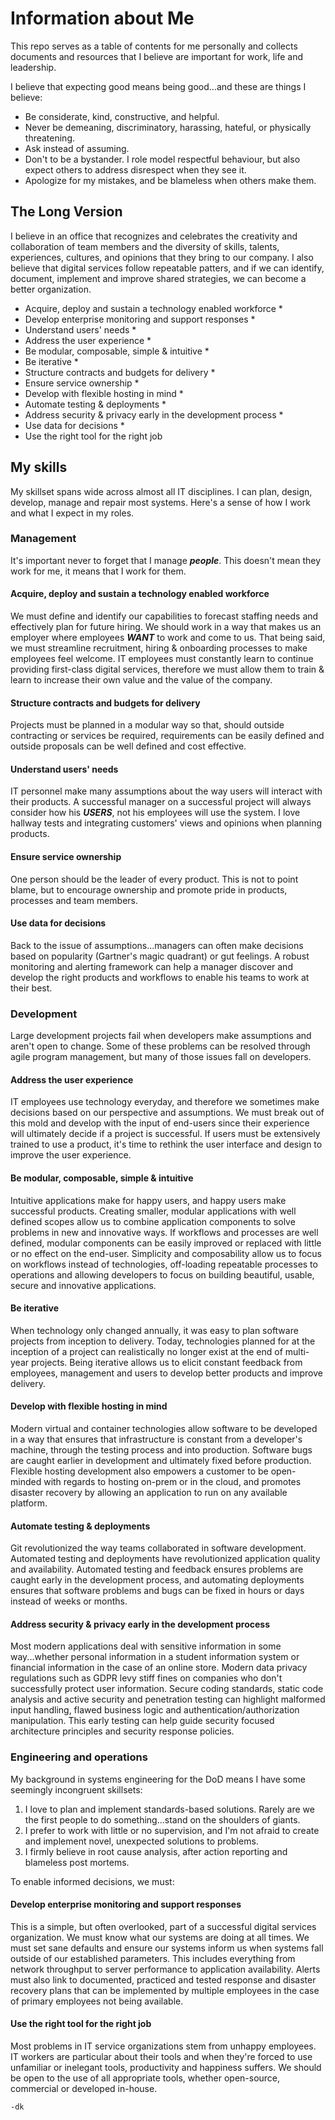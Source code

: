# Information about Me

This repo serves as a table of contents for me personally and collects documents and resources that I believe are important for work, life and leadership.

I believe that expecting good means being good...and these are things I believe:

* Be considerate, kind, constructive, and helpful.
* Never be demeaning, discriminatory, harassing, hateful, or physically threatening.
* Ask instead of assuming.
* Don't to be a bystander. I role model respectful behaviour, but also expect others to address disrespect when they see it.
* Apologize for my mistakes, and be blameless when others make them.

## The Long Version

I believe in an office that recognizes and celebrates the creativity and collaboration of team members and the diversity of skills, talents, experiences, cultures, and opinions that they bring to our company. I also believe that digital services follow repeatable patters, and if we can identify, document, implement and improve shared strategies, we can become a better organization.

* Acquire, deploy and sustain a technology enabled workforce *
* Develop enterprise monitoring and support responses *
* Understand users' needs *
* Address the user experience *
* Be modular, composable, simple & intuitive *
* Be iterative *
* Structure contracts and budgets for delivery *
* Ensure service ownership *
* Develop with flexible hosting in mind *
* Automate testing & deployments *
* Address security & privacy early in the development process *
* Use data for decisions *
* Use the right tool for the right job

## My skills

My skillset spans wide across almost all IT disciplines. I can plan, design, develop, manage and repair most systems. Here's a sense of how I work and what I expect in my roles.

### Management

It's important never to forget that I manage ***people***. This doesn't mean they work for me, it means that I work for them.

#### Acquire, deploy and sustain a technology enabled workforce

We must define and identify our capabilities to forecast staffing needs and effectively plan for future hiring. We should work in a way that makes us an employer where employees ***WANT*** to work and come to us. That being said, we must streamline recruitment, hiring & onboarding processes to make employees feel welcome. IT employees must constantly learn to continue providing first-class digital services, therefore we must allow them to train & learn to increase their own value and the value of the company.

#### Structure contracts and budgets for delivery

Projects must be planned in a modular way so that, should outside contracting or services be required, requirements can be easily defined and outside proposals can be well defined and cost effective.

#### Understand users' needs

IT personnel make many assumptions about the way users will interact with their products. A successful manager on a successful project will always consider how his ***USERS***, not his employees will use the system. I love hallway tests and integrating customers' views and opinions when planning products.

#### Ensure service ownership

One person should be the leader of every product. This is not to point blame, but to encourage ownership and promote pride in products, processes and team members.

#### Use data for decisions

Back to the issue of assumptions...managers can often make decisions based on popularity (Gartner's magic quadrant) or gut feelings. A robust monitoring and alerting framework can help a manager discover and develop the right products and workflows to enable his teams to work at their best.

### Development

Large development projects fail when developers make assumptions and aren't open to change. Some of these problems can be resolved through agile program management, but many of those issues fall on developers.

#### Address the user experience

IT employees use technology everyday, and therefore we sometimes make decisions based on our perspective and assumptions. We must break out of this mold and develop with the input of end-users since their experience will ultimately decide if a project is successful. If users must be extensively trained to use a product, it's time to rethink the user interface and design to improve the user experience.

#### Be modular, composable, simple & intuitive

Intuitive applications make for happy users, and happy users make successful products. Creating smaller, modular applications with well defined scopes allow us to combine application components to solve problems in new and innovative ways. If workflows and processes are well defined, modular components can be easily improved or replaced with little or no effect on the end-user. Simplicity and composability allow us to focus on workflows instead of technologies, off-loading repeatable processes to operations and allowing developers to focus on building beautiful, usable, secure and innovative applications.

#### Be iterative

When technology only changed annually, it was easy to plan software projects from inception to delivery. Today, technologies planned for at the inception of a project can realistically no longer exist at the end of multi-year projects. Being iterative allows us to elicit constant feedback from employees, management and users to develop better products and improve delivery.

#### Develop with flexible hosting in mind

Modern virtual and container technologies allow software to be developed in a way that ensures that infrastructure is constant from a developer's machine, through the testing process and into production. Software bugs are caught earlier in development and ultimately fixed before production. Flexible hosting development also empowers a customer to be open-minded with regards to hosting on-prem or in the cloud, and promotes disaster recovery by allowing an application to run on any available platform.

#### Automate testing & deployments

Git revolutionized the way teams collaborated in software development. Automated testing and deployments have revolutionized application quality and availability. Automated testing and feedback ensures problems are caught early in the development process, and automating deployments ensures that software problems and bugs can be fixed in hours or days instead of weeks or months.

#### Address security & privacy early in the development process

Most modern applications deal with sensitive information in some way...whether personal information in a student information system or financial information in the case of an online store. Modern data privacy regulations such as GDPR levy stiff fines on companies who don't successfully protect user information. Secure coding standards, static code analysis and active security and penetration testing can highlight malformed input handling, flawed business logic and authentication/authorization manipulation. This early testing can help guide security focused architecture principles and security response policies.

### Engineering and operations

My background in systems engineering for the DoD means I have some seemingly incongruent skillsets:

1. I love to plan and implement standards-based solutions. Rarely are we the first people to do something...stand on the shoulders of giants.
2. I prefer to work with little or no supervision, and I'm not afraid to create and implement novel, unexpected solutions to problems.
3. I firmly believe in root cause analysis, after action reporting and blameless post mortems.

To enable informed decisions, we must:

#### Develop enterprise monitoring and support responses

This is a simple, but often overlooked, part of a successful digital services organization. We must know what our systems are doing at all times. We must set sane defaults and ensure our systems inform us when systems fall outside of our established parameters. This includes everything from network throughput to server performance to application availability. Alerts must also link to documented, practiced and tested response and disaster recovery plans that can be implemented by multiple employees in the case of primary employees not being available.

#### Use the right tool for the right job

Most problems in IT service organizations stem from unhappy employees. IT workers are particular about their tools and when they're forced to use unfamiliar or inelegant tools, productivity and happiness suffers. We should be open to the use of all appropriate tools, whether open-source, commercial or developed in-house.


`-dk`
